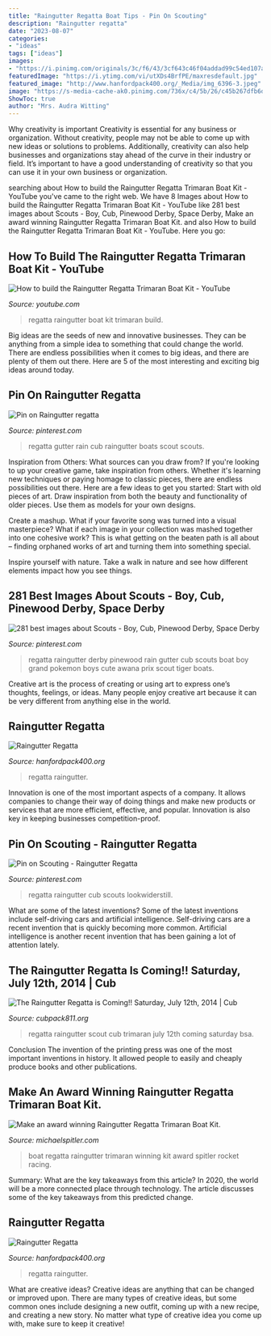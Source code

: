 ```yaml
---
title: "Raingutter Regatta Boat Tips - Pin On Scouting"
description: "Raingutter regatta"
date: "2023-08-07"
categories:
- "ideas"
tags: ["ideas"]
images:
- "https://i.pinimg.com/originals/3c/f6/43/3cf643c46f04addad99c54ed107ad0b1.jpg"
featuredImage: "https://i.ytimg.com/vi/utXDs4BrfPE/maxresdefault.jpg"
featured_image: "http://www.hanfordpack400.org/_Media/img_6396-3.jpeg"
image: "https://s-media-cache-ak0.pinimg.com/736x/c4/5b/26/c45b267dfb6da628354670d57363d40c.jpg"
ShowToc: true
author: "Mrs. Audra Witting"
---
```



Why creativity is important
Creativity is essential for any business or organization. Without creativity, people may not be able to come up with new ideas or solutions to problems. Additionally, creativity can also help businesses and organizations stay ahead of the curve in their industry or field. It’s important to have a good understanding of creativity so that you can use it in your own business or organization.

	

		
searching about How to build the Raingutter Regatta Trimaran Boat Kit - YouTube you've came to the right web. We have 8 Images about How to build the Raingutter Regatta Trimaran Boat Kit - YouTube like 281 best images about Scouts - Boy, Cub, Pinewood Derby, Space Derby, Make an award winning Raingutter Regatta Trimaran Boat Kit. and also How to build the Raingutter Regatta Trimaran Boat Kit - YouTube. Here you go:
		
    
## How To Build The Raingutter Regatta Trimaran Boat Kit - YouTube

<img loading=lazy src="https://i.ytimg.com/vi/utXDs4BrfPE/maxresdefault.jpg" onerror="this.onerror=null;this.src='https://tse4.mm.bing.net/th?id=OIP.l15jdcbynRbRs6oPy1YzyQHaEK&amp;pid=15.1';" alt="How to build the Raingutter Regatta Trimaran Boat Kit - YouTube">

_Source: youtube.com_

>regatta raingutter boat kit trimaran build. 

	

Big ideas are the seeds of new and innovative businesses. They can be anything from a simple idea to something that could change the world. There are endless possibilities when it comes to big ideas, and there are plenty of them out there. Here are 5 of the most interesting and exciting big ideas around today.

    
## Pin On Raingutter Regatta

<img loading=lazy src="https://i.pinimg.com/originals/3c/f6/43/3cf643c46f04addad99c54ed107ad0b1.jpg" onerror="this.onerror=null;this.src='https://tse2.mm.bing.net/th?id=OIP.YFQKCk78i7fc2i62qZfWoQHaFj&amp;pid=15.1';" alt="Pin on Raingutter regatta">

_Source: pinterest.com_

>regatta gutter rain cub raingutter boats scout scouts. 

	

Inspiration from Others: What sources can you draw from?
If you're looking to up your creative game, take inspiration from others. Whether it's learning new techniques or paying homage to classic pieces, there are endless possibilities out there. Here are a few ideas to get you started: 
Start with old pieces of art. Draw inspiration from both the beauty and functionality of older pieces. Use them as models for your own designs. 

Create a mashup. What if your favorite song was turned into a visual masterpiece? What if each image in your collection was mashed together into one cohesive work? This is what getting on the beaten path is all about – finding orphaned works of art and turning them into something special. 

Inspire yourself with nature. Take a walk in nature and see how different elements impact how you see things.

    
## 281 Best Images About Scouts - Boy, Cub, Pinewood Derby, Space Derby

<img loading=lazy src="https://s-media-cache-ak0.pinimg.com/736x/c4/5b/26/c45b267dfb6da628354670d57363d40c.jpg" onerror="this.onerror=null;this.src='https://tse1.mm.bing.net/th?id=OIP.l7ayJD8uL_Qdbdh62JYCjwHaJ3&amp;pid=15.1';" alt="281 best images about Scouts - Boy, Cub, Pinewood Derby, Space Derby">

_Source: pinterest.com_

>regatta raingutter derby pinewood rain gutter cub scouts boat boy grand pokemon boys cute awana prix scout tiger boats. 

	

Creative art is the process of creating or using art to express one’s thoughts, feelings, or ideas. Many people enjoy creative art because it can be very different from anything else in the world.

    
## Raingutter Regatta

<img loading=lazy src="http://www.hanfordpack400.org/_Media/img_6396-4.jpeg" onerror="this.onerror=null;this.src='https://tse3.mm.bing.net/th?id=OIP.kGwHiBn4-N9ehJgddQPflAHaFm&amp;pid=15.1';" alt="Raingutter Regatta">

_Source: hanfordpack400.org_

>regatta raingutter. 

	

Innovation is one of the most important aspects of a company. It allows companies to change their way of doing things and make new products or services that are more efficient, effective, and popular. Innovation is also key in keeping businesses competition-proof.

    
## Pin On Scouting - Raingutter Regatta

<img loading=lazy src="https://i.pinimg.com/originals/48/52/f9/4852f9b717e55280f1d94bce89ee2859.png" onerror="this.onerror=null;this.src='https://tse2.mm.bing.net/th?id=OIP.UN7Grw4uYMedBEpdJKvlUgHaLD&amp;pid=15.1';" alt="Pin on Scouting - Raingutter Regatta">

_Source: pinterest.com_

>regatta raingutter cub scouts lookwiderstill. 

	

What are some of the latest inventions?
Some of the latest inventions include self-driving cars and artificial intelligence. Self-driving cars are a recent invention that is quickly becoming more common. Artificial intelligence is another recent invention that has been gaining a lot of attention lately.

    
## The Raingutter Regatta Is Coming!! Saturday, July 12th, 2014 | Cub

<img loading=lazy src="http://cubpack811.org/wordpress/wp-content/uploads/2014/06/raingutter_regatta-trimaran2.jpg" onerror="this.onerror=null;this.src='https://tse1.mm.bing.net/th?id=OIP.blc4nFVjtOEclvopPRYiVAHaIe&amp;pid=15.1';" alt="The Raingutter Regatta is Coming!! Saturday, July 12th, 2014 | Cub">

_Source: cubpack811.org_

>regatta raingutter scout cub trimaran july 12th coming saturday bsa. 

	

Conclusion
The invention of the printing press was one of the most important inventions in history. It allowed people to easily and cheaply produce books and other publications.

    
## Make An Award Winning Raingutter Regatta Trimaran Boat Kit.

<img loading=lazy src="https://cdn-images-1.medium.com/max/2000/1*uQYtOJpp_fcrRU910DMN5w.jpeg" onerror="this.onerror=null;this.src='https://tse1.mm.bing.net/th?id=OIP.pGa0YyNKs3_Ptkx-POEqBQHaFj&amp;pid=15.1';" alt="Make an award winning Raingutter Regatta Trimaran Boat Kit.">

_Source: michaelspitler.com_

>boat regatta raingutter trimaran winning kit award spitler rocket racing. 

	

Summary: What are the key takeaways from this article?
In 2020, the world will be a more connected place through technology. The article discusses some of the key takeaways from this predicted change.

    
## Raingutter Regatta

<img loading=lazy src="http://www.hanfordpack400.org/_Media/img_6396-3.jpeg" onerror="this.onerror=null;this.src='https://tse2.mm.bing.net/th?id=OIP.KQcP-adcqM7YSUdMxXo7cQHaFP&amp;pid=15.1';" alt="Raingutter Regatta">

_Source: hanfordpack400.org_

>regatta raingutter. 

	

What are creative ideas?
Creative ideas are anything that can be changed or improved upon. There are many types of creative ideas, but some common ones include designing a new outfit, coming up with a new recipe, and creating a new story. No matter what type of creative idea you come up with, make sure to keep it creative!

